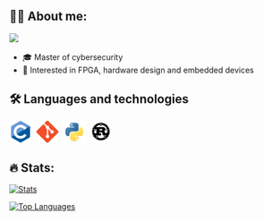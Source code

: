 ## 👨‍💻 About me:

<img src="https://komarev.com/ghpvc/?username=defermelowie&style=flat"/>

- 🎓 Master of cybersecurity
- 🔭 Interested in FPGA, hardware design and embedded devices

## 🛠️ Languages and technologies

<div>
  <img src="https://github.com/devicons/devicon/blob/master/icons/c/c-original.svg" title="C" width="40" height="40"/>&nbsp
  <img src="https://github.com/devicons/devicon/blob/master/icons/git/git-original.svg" title="git" width="40" height="40"/>&nbsp
  <img src="https://github.com/devicons/devicon/blob/master/icons/python/python-original.svg" title="python" width="40" height="40"/>&nbsp
  <img src="https://github.com/devicons/devicon/blob/master/icons/rust/rust-plain.svg" title="rust" width="40" height="40"/>&nbsp
</div>

## 🔥 Stats:

[![Stats](https://github-readme-stats.vercel.app/api?username=defermelowie&show_icons=true)](https://github.com/anuraghazra/github-readme-stats)

[![Top Languages](https://github-readme-stats.vercel.app/api/top-langs?username=defermelowie&layout=compact)](https://github.com/anuraghazra/github-readme-stats)
